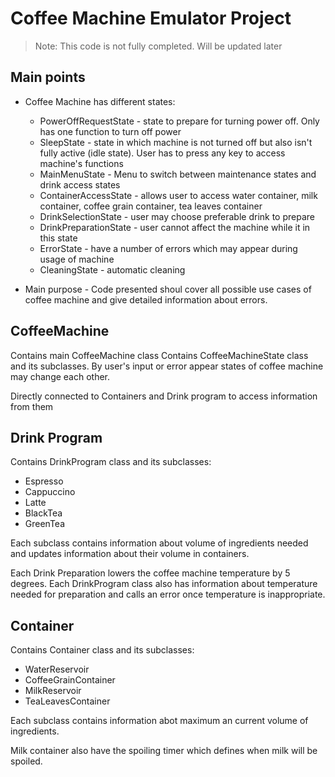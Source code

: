 # Coffee Machine Emulator Project

> Note: This code is not fully completed. Will be updated later

## Main points

* Coffee Machine has different states:
    * PowerOffRequestState - state to prepare for turning power off. Only has one function to turn off power
    * SleepState - state in which machine is not turned off but also isn't fully active (idle state). User has to press any key to access machine's functions
    * MainMenuState - Menu to switch between maintenance states and drink access states
    * ContainerAccessState - allows user to access water container, milk container, coffee grain container, tea leaves container 
    * DrinkSelectionState - user may choose preferable drink to prepare
    * DrinkPreparationState - user cannot affect the machine while it in this state
    * ErrorState - have a number of errors which may appear during usage of machine
    * CleaningState - automatic cleaning
    
* Main purpose - Code presented shoul cover all possible use cases of coffee machine and give detailed information about errors.

## CoffeeMachine

Contains main CoffeeMachine class
Contains CoffeeMachineState class and its subclasses. By user's input or error appear states of coffee machine may change each other.

Directly connected to Containers and Drink program to access information from them

## Drink Program

Contains DrinkProgram class and its subclasses:
* Espresso
* Cappuccino
* Latte
* BlackTea
* GreenTea

Each subclass contains information about volume of ingredients needed and updates information about their volume in containers.

Each Drink Preparation lowers the coffee machine temperature by 5 degrees. Each DrinkProgram class also has information about temperature needed for preparation and calls an error once temperature is inappropriate.

## Container

Contains Container class and its subclasses:
* WaterReservoir
* CoffeeGrainContainer
* MilkReservoir
* TeaLeavesContainer

Each subclass contains information abot maximum an current volume of ingredients.

Milk container also have the spoiling timer which defines when milk will be spoiled. 
